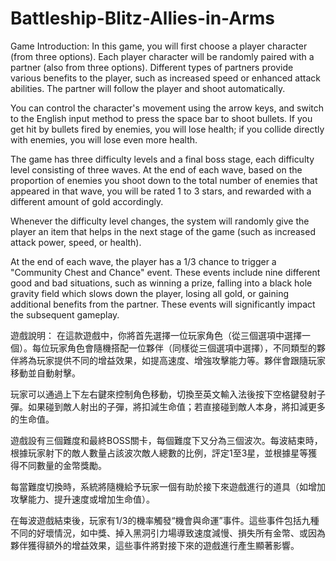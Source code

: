 # Battleship-Blitz-Allies-in-Arms
Game Introduction:
In this game, you will first choose a player character (from three options). Each player character will be randomly paired with a partner (also from three options). Different types of partners provide various benefits to the player, such as increased speed or enhanced attack abilities. The partner will follow the player and shoot automatically.

You can control the character's movement using the arrow keys, and switch to the English input method to press the space bar to shoot bullets. If you get hit by bullets fired by enemies, you will lose health; if you collide directly with enemies, you will lose even more health.

The game has three difficulty levels and a final boss stage, each difficulty level consisting of three waves. At the end of each wave, based on the proportion of enemies you shoot down to the total number of enemies that appeared in that wave, you will be rated 1 to 3 stars, and rewarded with a different amount of gold accordingly.

Whenever the difficulty level changes, the system will randomly give the player an item that helps in the next stage of the game (such as increased attack power, speed, or health).

At the end of each wave, the player has a 1/3 chance to trigger a "Community Chest and Chance" event. These events include nine different good and bad situations, such as winning a prize, falling into a black hole gravity field which slows down the player, losing all gold, or gaining additional benefits from the partner. These events will significantly impact the subsequent gameplay.

遊戲說明：
在這款遊戲中，你將首先選擇一位玩家角色（從三個選項中選擇一個）。每位玩家角色會隨機搭配一位夥伴（同樣從三個選項中選擇），不同類型的夥伴將為玩家提供不同的增益效果，如提高速度、增強攻擊能力等。夥伴會跟隨玩家移動並自動射擊。

玩家可以通過上下左右鍵來控制角色移動，切換至英文輸入法後按下空格鍵發射子彈。如果碰到敵人射出的子彈，將扣減生命值；若直接碰到敵人本身，將扣減更多的生命值。

遊戲設有三個難度和最終BOSS關卡，每個難度下又分為三個波次。每波結束時，根據玩家射下的敵人數量占該波次敵人總數的比例，評定1至3星，並根據星等獲得不同數量的金幣獎勵。

每當難度切換時，系統將隨機給予玩家一個有助於接下來遊戲進行的道具（如增加攻擊能力、提升速度或增加生命值）。

在每波遊戲結束後，玩家有1/3的機率觸發“機會與命運”事件。這些事件包括九種不同的好壞情況，如中獎、掉入黑洞引力場導致速度減慢、損失所有金幣、或因為夥伴獲得額外的增益效果，這些事件將對接下來的遊戲進行產生顯著影響。


